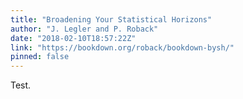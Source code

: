 ```yaml
---
title: "Broadening Your Statistical Horizons"
author: "J. Legler and P. Roback"
date: "2018-02-10T18:57:22Z"
link: "https://bookdown.org/roback/bookdown-bysh/"
pinned: false
---
```


Test.
